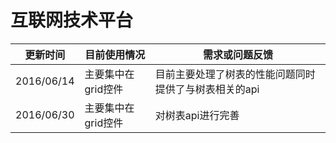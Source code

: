 # 互联网技术平台

| 更新时间 | 目前使用情况 | 需求或问题反馈 |
| --- | --- | --- |
| 2016/06/14  | 主要集中在grid控件 | 目前主要处理了树表的性能问题同时提供了与树表相关的api  |
| 2016/06/30  | 主要集中在grid控件 | 对树表api进行完善 |
